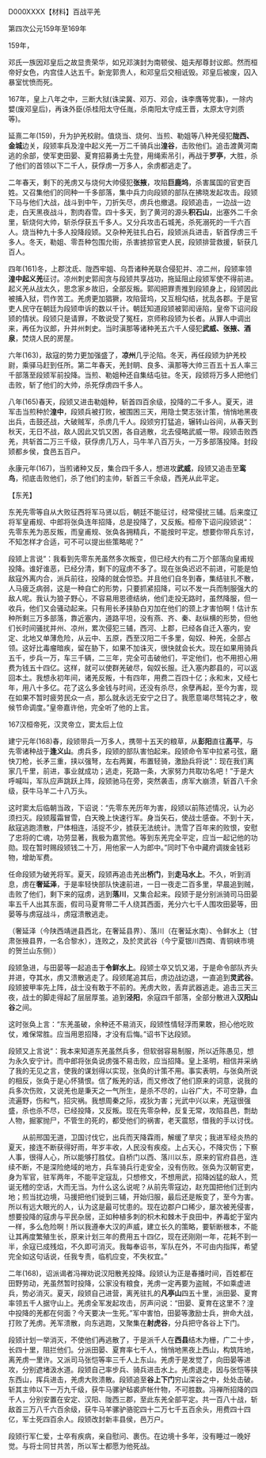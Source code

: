 D000XXXX【材料】百战平羌





第四次公元159年至169年



159年，

邓氏一族因邓皇后之故显贵荣华，如兄邓演封为南顿侯、姐夫邴尊封议郎。然而桓帝好女色，内宫佳人达五千。新宠郭贵人，和邓皇后交相诋毁。邓皇后被废，囚入暴室忧愤而死。

167年，皇上八年之中，三断大狱(诛梁冀、邓万、邓会，诛李膺等党事)，一除内嬖(废邓皇后)，再诛外臣(杀桂阳太守任胤，杀南阳太守成王晋，太原太守刘质等)。



延熹二年(159)，升为护羌校尉。值烧当、烧何、当煎、勒姐等八种羌侵犯**陇西、金城**边关，段颎率兵及湟中起义羌一万二千骑兵出**湟谷**，击败他们。追击渡黄河南逃的余部，使军吏田晏、夏育招募勇士先登，用绳索吊引，再战于**罗亭**，大胜，杀了他们的首领以下二千人，获俘虏一万多人，余虏都逃走了。

二年春天，剩下的羌虏又与烧何大帅侵犯**张掖**，攻陷**巨鹿坞**，杀害属国的官吏百姓。又召集他们的同种一千多部落，集中兵力向段颎的部队在拂晓发起攻击。段颎下马与他们大战，战斗到中午，刀折矢尽，虏兵也撤退。段颎追击，一边战一边走，白天黑夜战斗，割肉吞雪。四十多天，到了黄河的源头**积石山**，出塞外二千余里，斩烧何大帅，斩杀俘获五千多人。又分兵攻击石城羌，杀死溺死的一千六百人。烧当种九十多人投降段颎。又杂种羌驻扎白石，段颎派兵进击，斩首俘虏三千多人。冬天，勒姐、零吾种包围允街，杀害掳掠官吏人民，段颎排营救援，斩获几百人。

四年(161)冬，上郡沈氐、陇西牢姐、乌吾诸种羌联合侵犯并、凉二州，段颎率领**湟中起义羌**征讨。凉州刺史郭闳贪与段颎共享战功，拖延阻止段颎军使不得前进。起义羌从战太久，思念家乡故旧，全部反叛。郭闳把罪责推到段颎身上，段颎因此被捕入狱，罚作苦工。羌虏更加猖獗，攻陷营坞，又互相勾结，扰乱各郡。于是官吏人民守在朝廷为段颎申诉的数以千计。朝廷知道段颎被郭闳诬陷，皇帝下诏问段颎的情状。段颎只是请罪，不敢说受了冤枉，京师称段颎为长者。从罪人中调出来，再任为议郎，升并州刺史。当时滇那等诸种羌五六千人侵犯**武威、张掖、酒泉**，焚烧人民的房屋。

六年(163)，敌寇的势力更加强盛了，**凉州**几乎沦陷。冬天，再任段颎为护羌校尉，乘驿马赶到任所。第二年春天，羌封眀、良多、滇那等大帅三百五十五人率三千部落至段颎军前投降。当煎、勒姐种还自集结屯驻。冬天，段颎将万多人把他们击败，斩了他们的大帅，杀死俘虏四千多人。

八年(165)春天，段颎又进击勒姐种，斩首四百余级，投降的二千多人。夏天，进军击当煎种於**湟中**，段颎兵被打败，被围困三天，用隐士樊志张计策，悄悄地黑夜出兵，击鼓还战，大破贼军，杀虏几千人。段颎穷打猛追，辗转山谷间，从春天到秋天，无日不战，敌人因此又饥又困，各自逃散，北去侵略武威一带。段颎击败西羌，共斩首二万三千级，获俘虏几万人，马牛羊八百万头，一万多部落投降。封段颎都乡侯，食邑五百户。

永康元年(167)，当煎诸种又反，集合四千多人，想进攻**武威**，段颎又追击至**鸾鸟**，彻底击败他们，杀了他们的主帅，斩首三千余级，西羌从此平定。



【东羌】

东羌先零等自从大败征西将军马贤以后，朝廷不能征讨，经常侵扰三辅。后来度辽将军皇甫规、中郎将张奂连年招降，总是投降了，又反叛。桓帝下诏问段颎说“：先零东羌为恶反叛，而皇甫规、张奂各拥精兵，不能按时平定。想要你带兵东讨，不知怎样才合适，可不可以提出些策略呢？”

段颎上言说“：我看到先零东羌虽然多次叛变，但已经大约有二万个部落向皇甫规投降。谁好谁恶，已经分清，剩下的寇虏不多了。现在张奂迟迟不前进，可能是怕敌寇外离内合，派兵前往，投降的就会惊恐。并且他们自冬到春，集结驻扎不散，人马疲乏病弱，这是一种自亡的形势，只要抓紧招降，可以不发一兵而制服强大的敌人呢。我认为狼子野心，不容易用恩德结纳，他们走投无路时，虽然降服，但一收兵，他们又会骚动起来。只有用长矛挟胁白刃加在他们的颈上才害怕啊！估计东种所剩三万多部落，靠近塞内，道路平坦，没有燕、齐、秦、赵纵横的形势，但他们长时间骚扰并州、凉州，累次侵犯三辅，西河、上郡，已经各自迁入塞内，安定、北地又单薄危险，从云中、五原，西至汉阳二千多里，匈奴、种羌，全部占领。这好比毒瘤暗疾，留在胁下，如果不加诛灭，很快就会长大。现在如果用骑兵五千，步兵一万，车三千辆，二三年，完全可击破他们，平定他们，也不用担心用费为钱五十四亿。这样，就可以使群羌破尽，匈奴长服。迁入塞内郡县的，可以返回本土。我想永初年间，诸羌反叛，十有四年，用费二百四十亿；永和末，又经七年，用八十多亿。花了这么多金钱与时间，还没有杀尽，余孽再起，至今为害，现在如果不暂时疲劳民众一点，那么就永远无安宁之日了。我愿意竭尽驽钝之才，敬候节命调度。”皇帝嘉许他，完全听了他的上言。

167汉桓帝死，汉灵帝立，窦太后上位

建宁元年(168)春，段颎带兵一万多人，携带十五天的粮草，从**彭阳**直往**高平**，与先零诸种战于**逢义山**。虏兵多，段颎的部队害怕起来。段颎命令军中拉紧弓弦，磨快刀枪，长矛三重，挟以强弩，左右两翼，布置轻骑，激励兵将说“：现在我们离家几千里，前进，事业就成功；逃走，死路一条，大家努力共取功名吧！”于是大呼喊叫，军队应声跳跃上阵，段颎驰马在旁，突然袭击，虏军大崩溃，斩首八千余级，获牛马羊二十八万头。



这时窦太后临朝当政，下诏说：“先零东羌历年为害，段颎以前陈述情况，认为必须扫灭。段颎履霜冒雪，白天晚上快速行军。身当矢石，使战士感奋。不到十天，敌寇逃跑溃散，尸体相连，活捉不少，掳获无法统计。洗雪了百年来的败恨，安慰了忠将的亡魂，功劳显著，我极为嘉赏他。等到东羌完全平定，应当一起记他的功勋。现在暂时赐段颎钱二十万，用他家一人为郎中。”同时下令中藏府调拨金钱彩物，增助军费。

任命段颎为破羌将军。夏天，段颎再追击羌出**桥门**，到**走马水上**。不久，听到消息，虏在**奢延泽**，于是率轻快部队快速前进，一日一夜走二百多里，早晨追到贼，击败了他们，剩下来的寇虏，逃到**落川**，又集合起来。段颎于是分别派骑司马田晏率五千人出其东面，假司马夏育带二千人绕其西面，羌分六七千人围攻田晏等，田晏等与虏寇战斗，虏寇溃散逃走。

（奢延泽（今陕西靖迸县西北，在奢延县界）、落川（在奢延水南）、令鲜水上（甘肃张掖县界，一名合黎水），连败之，及於灵武谷（今宁夏银川西南、青铜峡市境的贺兰山东侧））

段颎急进，与田晏等一起追击于**令鲜水上**。段颎士卒又饥又渴，于是命令部队齐头并进，夺其水，虏又溃散逃走了。段颎尾追其后，虏边战边退，一直追到**灵武谷**。段颎披甲率先上阵，战士没有敢于不前的。羌虏大败，丢弃武器逃走。追击三天三夜，战士的脚走得起了层层厚茧。追到**泾阳**，余寇四千部落，全部分散进入**汉阳山谷**之间。

这时张奂上言：“东羌虽破，余种还不易消灭，段颎性情轻浮而果敢，担心他吃败仗，难保常胜。应当用恩招降，才没有后悔。”诏书下达段颎。



段颎又上言说“：我本来知道东羌虽然兵多，但软弱容易制服，所以近陈愚见，想为永久安宁计。而中郎将张奂说虏强不易击败，应当招降。皇上圣明，相信并采纳了我的无见之言，使我的谋划得以实现，张奂的计策不用。事实表明，与张奂所说的相反，张奂于是心怀猜恨。信了叛羌的话，而又修改了他们原来的词意，说我的兵多次伤败，又说羌也是秉天之一气所生，是杀不尽的，山谷广大，不可空静，血流遍野，伤和气，招灾祸。我想周秦之际，戎狄为害；光武中兴以来，羌寇很强盛，杀也杀不尽，已经投降，又反叛。现在先零杂种，反复无常，攻陷县邑，剽劫人物，掘冢抛尸，不管生的死的，都受他们的祸害，老天震怒，借我的手以讨伐。



　　从前邢国无道，卫国讨伐它，出兵而天降霖雨，解缓了旱灾；我进军经炎热的夏天，接连不断获得好雨，年岁丰收，人民没有疾疫。上占天心，不降灾伤；下察人事，很得人心，所以能够打胜仗。自桥门以西、落川以东，原来的官府县邑，连续不断，不是深险绝域的地方，兵车骑兵行走安全，没有伤败。张奂为汉朝官吏，身为军官，驻军两年，不能平定寇乱，只想修文，不想用武，招降凶猛的敌人，荒诞无稽的空话，大而无当。为什么这么说呢？从前先零寇边，赵充国把他们迁到内地；煎当扰边境，马援把他们徙到三辅，开始归服，最后还是叛变了，至今为害。所以有远大眼光的人，认为这是最可忧患的。现在边郡户口稀少，屡次被羌侵害，想要投降的寇虏与平民杂居，正如种植多刺的枳木和棘木于良田中，养毒蛇于室内一样，多么危险啊！所以我遵奉大汉的声威，建立长久的策略，要斩断根本，不能让其再度繁殖生长，原来计划三年的费用五十四亿，现在还刚刚一年，花耗不到一半，余寇已成残焰，不久即可消灭。我每奉诏书，军队在外，不可由内指挥，希望完全如这句话说，任我专责，临机应变，不失权宜。”

二年(168)，诏派谒者冯禅劝说汉阳散羌投降。段颎认为正是春播时间，百姓都在田野劳动，羌虽然暂时投降，公家没有粮食，羌虏一定再要为盗贼，不如乘虚进兵，势必消灭。夏天，段颎自己进营，离羌驻扎的**凡亭山**四五十里，派田晏、夏育率领五千人据守山上。羌虏全军发起攻击，厉声问说：“田晏、夏育在这里不？湟中投降的羌都在何面？今天要决一生死。”军中害怕，田晏等激励士兵，拚命大战，打败了羌虏。羌军溃散，向东逃跑，又聚集在**射虎谷**，分兵把守各谷上下门。

段颎计划一举消灭，不使他们再逃散了，于是派千人在**西县**结木为栅，广二十步，长四十里，阻拦他们。分派田晏、夏育率七千人，悄悄地黑夜上西山，构筑阵地，离羌虏一里许。又派司马张恺等率三千人上东山。羌虏于是发觉了，向田晏等进攻，分别遮堵汲水道。段颎自己率步兵、骑兵进击水上。羌虏退走，因与张恺等挟东西山，挥兵进击，羌虏大败溃散。段颎追至**谷上下门**穷山深谷之中，处处击破。斩其主帅以下一万九千级，获牛马骡驴毡裘庐帐什物，不可胜数。冯禅所招降的四千人，分别安置在安定、汉阳、陇西三郡，至此东羌全部平定。共一百八十战，斩敌首三万八千六百余级，获牛马羊骡驴骆驼四十二万七千五百余头，用费四十四亿，军士死四百余人。段颎改封新丰县侯，邑万户。

段颎行军仁爱，士卒有疾病，亲自慰问、裹伤。在边境十多年，没有睡过一晚好觉。与将士同甘共苦，所以军士都愿为他死战。